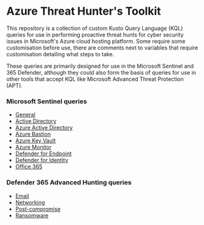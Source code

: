 # Azure Threat Hunter's Toolkit

This repository is a collection of custom Kusto Query Language (KQL) queries for use in performing proactive threat hunts for cyber security issues in Microsoft's Azure cloud hosting platform. Some require some customisation before use, there are comments next to variables that require customisation detailing what steps to take. 

These queries are primarily designed for use in the Microsoft Sentinel and 365 Defender, although they could also form the basis of queries for use in other tools that accept KQL like Microsoft Advanced Threat Protection (APT).

### Microsoft Sentinel queries
* [General](https://github.com/apacketofsweets/Azure-Threat-Hunting-Playbook/tree/main/Queries/Sentinel/General)
* [Active Directory](https://github.com/apacketofsweets/Azure-Threat-Hunting-Playbook/tree/main/Queries/Sentinel/Azure-Active-Directory)
* [Azure Active Directory](https://github.com/apacketofsweets/Azure-Threat-Hunting-Playbook/tree/main/Queries/Sentinel/Azure-Active-Directory)
* [Azure Bastion](https://github.com/apacketofsweets/Azure-Threat-Hunting-Playbook/tree/main/Queries/Sentinel/Azure-Bastion)
* [Azure Key Vault](https://github.com/apacketofsweets/Azure-Threat-Hunting-Playbook/tree/main/Queries/Sentinel/Azure-Key-Vault)
* [Azure Monitor](https://github.com/apacketofsweets/Azure-Threat-Hunting-Playbook/tree/main/Queries/Sentinel/Azure-Monitor)
* [Defender for Endpoint](https://github.com/apacketofsweets/Azure-Threat-Hunting-Playbook/tree/main/Queries/Sentinel/Defender-for-Endpoint)
* [Defender for Identity](https://github.com/apacketofsweets/Azure-Threat-Hunting-Playbook/tree/main/Queries/Sentinel/Defender-for-Identity)
* [Office 365](https://github.com/apacketofsweets/Azure-Threat-Hunting-Playbook/tree/main/Queries/Sentinel/Office-0365)

### Defender 365 Advanced Hunting queries
* [Email](https://github.com/apacketofsweets/Azure-Threat-Hunting-Playbook/tree/main/Queries/Defender-365/Email)
* [Networking](https://github.com/apacketofsweets/Azure-Threat-Hunting-Playbook/tree/main/Queries/Defender-365/Networking)
* [Post-compromise](https://github.com/apacketofsweets/Azure-Threat-Hunting-Playbook/tree/main/Queries/Defender-365/Post-compromise)
* [Ransomware](https://github.com/apacketofsweets/Azure-Threat-Hunting-Playbook/tree/main/Queries/Defender-365/Ransomware)
